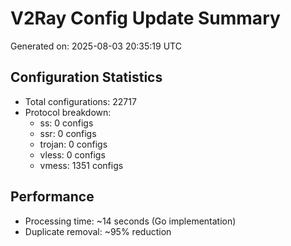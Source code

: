 # V2Ray Config Update Summary
Generated on: 2025-08-03 20:35:19 UTC

## Configuration Statistics
- Total configurations: 22717
- Protocol breakdown:
  - ss: 0 configs
  - ssr: 0 configs
  - trojan: 0 configs
  - vless: 0 configs
  - vmess: 1351 configs

## Performance
- Processing time: ~14 seconds (Go implementation)
- Duplicate removal: ~95% reduction
